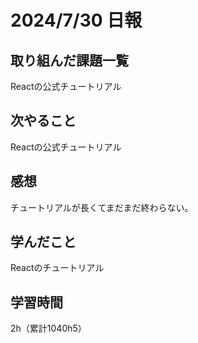 # 2024/7/30 日報
## 取り組んだ課題一覧
Reactの公式チュートリアル

## 次やること
Reactの公式チュートリアル


## 感想
チュートリアルが長くてまだまだ終わらない。


## 学んだこと
Reactのチュートリアル


## 学習時間
2h（累計1040h5）
